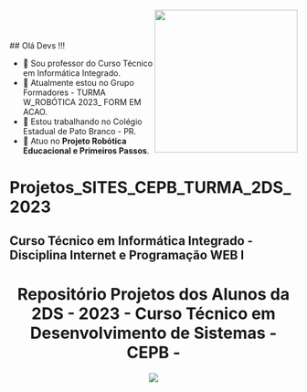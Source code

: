 <html>
<img align="right" width="250px" style="margin-top:-20px" src="https://user-images.githubusercontent.com/68967909/194184154-08c18020-794c-4d08-ba17-194d530fdc85.png" width="80"></br></br>
## Olá Devs !!!

- 📔 Sou professor do Curso Técnico em Informática Integrado.
- 🌱 Atualmente estou no Grupo Formadores - TURMA W_ROBÓTICA 2023_ FORM EM ACAO.
- 💞️ Estou trabalhando no Colégio Estadual de Pato Branco - PR.
- 🤖 Atuo no **Projeto Robótica Educacional e Primeiros Passos**.

# Projetos_SITES_CEPB_TURMA_2DS_2023
## Curso Técnico em Informática Integrado - Disciplina Internet e Programação WEB I 
<h1 align="center">Repositório Projetos dos Alunos da 2DS - 2023 - Curso Técnico em Desenvolvimento de Sistemas - CEPB - </h1> 
<p align="center">
<img src="http://img.shields.io/static/v1?label=STATUS&message=EM%20DESENVOLVIMENTO&color=GREEN&style=for-the-badge"/>
</p>
<!---
marcelokuhl/marcelokuhl is a ✨ special ✨ repository because its `README.md` (this file) appears on your GitHub profile.
You can click the Preview link to take a look at your changes.
--->
</html>
